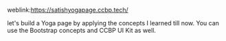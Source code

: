 weblink:https://satishyogapage.ccbp.tech/

 let's build a Yoga page by applying the concepts I learned till now. You can use the Bootstrap concepts and CCBP UI Kit as well.
